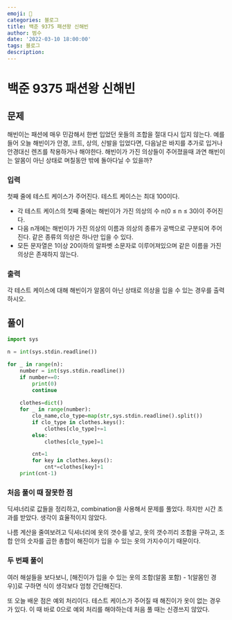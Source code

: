 ```yaml
--- 
emoji: 🏃
categories: 블로그
title: 백준 9375 패션왕 신해빈
author: 범수
date: '2022-03-10 18:00:00'
tags: 블로그
description:
---
```

<!-- 
튜토리얼, 하우 투 가이드, 설명 ,레퍼런스 
https://documentation.divio.com/tutorials/
-->

# 백준 9375 패션왕 신해빈

## 문제

해빈이는 패션에 매우 민감해서 한번 입었던 옷들의 조합을 절대 다시 입지 않는다. 예를 들어 오늘 해빈이가 안경, 코트, 상의, 신발을 입었다면, 다음날은 바지를 추가로 입거나 안경대신 렌즈를 착용하거나 해야한다. 해빈이가 가진 의상들이 주어졌을때 과연 해빈이는 알몸이 아닌 상태로 며칠동안 밖에 돌아다닐 수 있을까?

### 입력

첫째 줄에 테스트 케이스가 주어진다. 테스트 케이스는 최대 100이다.

* 각 테스트 케이스의 첫째 줄에는 해빈이가 가진 의상의 수 n(0 ≤ n ≤ 30)이 주어진다.
* 다음 n개에는 해빈이가 가진 의상의 이름과 의상의 종류가 공백으로 구분되어 주어진다. 같은 종류의 의상은 하나만 입을 수 있다.
* 모든 문자열은 1이상 20이하의 알파벳 소문자로 이루어져있으며 같은 이름을 가진 의상은 존재하지 않는다.

### 출력

각 테스트 케이스에 대해 해빈이가 알몸이 아닌 상태로 의상을 입을 수 있는 경우를 출력하시오.

## 풀이

```python
import sys

n = int(sys.stdin.readline())

for _ in range(n):
    number = int(sys.stdin.readline())
    if number==0:
        print(0)
        continue
    
    clothes=dict()
    for _ in range(number):
        clo_name,clo_type=map(str,sys.stdin.readline().split())
        if clo_type in clothes.keys():
            clothes[clo_type]+=1
        else:
            clothes[clo_type]=1

        cnt=1
        for key in clothes.keys():
            cnt*=clothes[key]+1
    print(cnt-1)
```

### 처음 풀이 때 잘못한 점

딕셔너리로 값들을 정리하고, combination을 사용해서 문제를 풀었다.
하지만 시간 초과를 받았다. 생각이 효율적이지 않았다.

나름 계산을 줄여보려고 딕셔너리에 옷의 갯수를 넣고, 옷의 갯수끼리 조합을 구하고, 조합 안의 숫자를 곱한 총합이 해진이가 입을 수 있는 옷의 가지수이기 때문이다.

### 두 번째 풀이

여러 해설들을 보다보니, [해진이가 입을 수 있는 옷의 조합(알몸 포함) - 1(알몸인 경우)]로 구하면 식이 생각보다 엄청 간단해진다.

또 오늘 배운 점은 예외 처리이다. 테스트 케이스가 주어질 때 해진이가 옷이 없는 경우가 있다. 이 때 바로 0으로 예외 처리를 해야하는데 처음 풀 때는 신경쓰지 않았다.